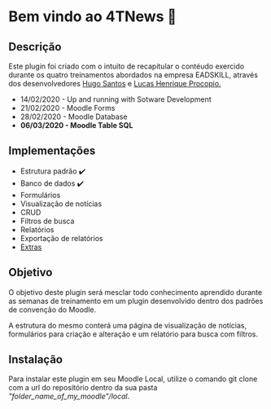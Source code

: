 <h1>Bem vindo ao 4TNews 📰</h1>
<p>
</p>

<h2>Descrição</h2>
<p>
Este plugin foi criado com o intuito de recapitular o contéudo exercido durante os quatro treinamentos abordados na empresa EADSKILL, através dos
desenvolvedores <a href="https://github.com/Hugo438" alt="GitHub Hugo Santos">Hugo Santos</a> e <a href="https://github.com/LucasProcopio" alt="GitHub Lucas Procopio">Lucas Henrique Procopio.</a>

<ul>
    <li>14/02/2020 - Up and running with Sotware Development</li>
    <li>21/02/2020 - Moodle Forms</li>
    <li>28/02/2020 - Moodle Database</li>
    <li><strong>06/03/2020 - Moodle Table SQL</strong></li>
</ul>

<h2>Implementações</h2>
<p>
<ul>
<li>Estrutura padrão ✔️</li>
<li>Banco de dados ✔️</li>
<li>Formulários</li>
<li>Visualização de notícias</li>
<li>CRUD</li>
<li>Filtros de busca</li>
<li>Relatórios</li>
<li>Exportação de relatórios</li>
<li><a href="https://thumbs.gfycat.com/SatisfiedIckyAmericanredsquirrel-size_restricted.gif">Extras</a></li>

</ul>
</p>

<h2>Objetivo</h2>
<p>
O  objetivo deste plugin será mesclar todo conhecimento aprendido durante as semanas de treinamento em um plugin desenvolvido dentro dos padrões de convenção do Moodle. 
</p>
<p>A estrutura do mesmo conterá uma página de visualização de notícias, formulários para criação e alteração e um relatório para busca com filtros.</p>

<h2>Instalação</h2>
<p>
Para instalar este plugin em seu Moodle Local, utilize o comando git clone com a url do repositório dentro da sua pasta <em>"folder_name_of_my_moodle"/local</em>. 
</p>



